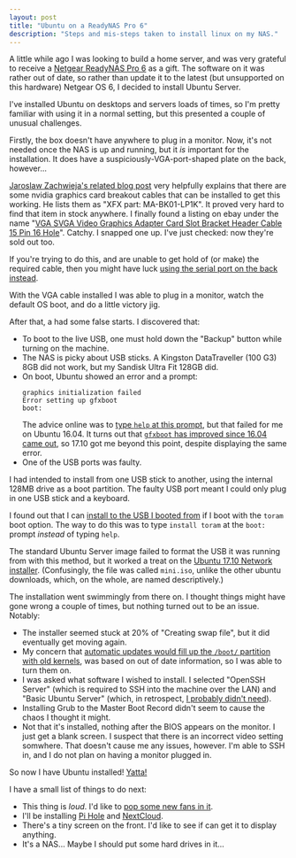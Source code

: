 ```yaml
---
layout: post
title: "Ubuntu on a ReadyNAS Pro 6"
description: "Steps and mis-steps taken to install linux on my NAS."
---
```


A little while ago I was looking to build a home server, and was very grateful
to receive a [Netgear ReadyNAS Pro 6][readynas] as a gift. The software on
it was rather out of date, so rather than update it to the latest (but
unsupported on this hardware) Netgear OS 6, I decided to install Ubuntu Server.

I've installed Ubuntu on desktops and servers loads of times, so I'm pretty
familiar with using it in a normal setting, but this presented a couple of
unusual challenges.

Firstly, the box doesn't have anywhere to plug in a monitor. Now, it's not
needed once the NAS is up and running, but it _is_ important for the
installation. It does have a suspiciously-VGA-port-shaped plate on the back,
however...

[Jaroslaw Zachwieja's related blog post][replace-os-post] very helpfully
explains that there are some nvidia graphics card breakout cables that can be
installed to get this working. He lists them as "XFX part: MA-BK01-LP1K". It
proved very hard to find that item in stock anywhere. I finally found a listing
on ebay under the name "[VGA SVGA Video Graphics Adapter Card Slot Bracket
Header Cable 15 Pin 16 Hole][breakout-cable]". Catchy. I snapped one up.
I've just checked: now they're sold out too.

If you're trying to do this, and are unable to get hold of (or make) the
required cable, then you might have luck [using the serial port on the back
instead][serial-port].

With the VGA cable installed I was able to plug in a monitor, watch the default
OS boot, and do a little victory jig.

After that, a had some false starts. I discovered that:

- To boot to the live USB, one must hold down the "Backup" button while turning
  on the machine.
- The NAS is picky about USB sticks. A Kingston DataTraveller (100 G3) 8GB did
  not work, but my Sandisk Ultra Fit 128GB did.
- On boot, Ubuntu showed an error and a prompt:
    ```
    graphics initialization failed
    Error setting up gfxboot
    boot:
    ```
    The advice online was to [type `help` at this prompt][type-help], but that
    failed for me on Ubuntu 16.04. It turns out that [`gfxboot` has improved
    since 16.04 came out][gfxboot-bug], so 17.10 got me beyond this point,
    despite displaying the same error.
- One of the USB ports was faulty.

I had intended to install from one USB stick to another, using the internal
128MB drive as a boot partition. The faulty USB port meant I could only plug in
one USB stick and a keyboard.

I found out that I can [install to the USB I booted from][install-to-boot-usb]
if I boot with the `toram` boot option. The way to do this was to type `install
toram` at the `boot:` prompt _instead_ of typing `help`.

The standard Ubuntu Server image failed to format the USB it was running from
with this method, but it worked a treat on the [Ubuntu 17.10 Network
installer][ubuntu-network-installer]. (Confusingly, the file was called
`mini.iso`, unlike the other ubuntu downloads, which, on the whole, are named
descriptively.)

The installation went swimmingly from there on. I thought things might have
gone wrong a couple of times, but nothing turned out to be an issue. Notably:

- The installer seemed stuck at 20% of "Creating swap file", but it did
  eventually get moving again.
- My concern that [automatic updates would fill up the `/boot/` partition with
  old kernels][boot-old-kernels], was based on out of date information, so I
  was able to turn them on.
- I was asked what software I wished to install. I selected "OpenSSH Server"
  (which is required to SSH into the machine over the LAN) and "Basic Ubuntu
  Server" (which, in retrospect, [I probably didn't need][basic-ubuntu-server]).
- Installing Grub to the Master Boot Record didn't seem to cause the chaos I
  thought it might.
- Not that it's installed, nothing after the BIOS appears on the monitor. I
  just get a blank screen. I suspect that there is an incorrect video setting
  somwhere. That doesn't cause me any issues, however. I'm able to SSH in, and
  I do not plan on having a monitor plugged in.

So now I have Ubuntu installed! [Yatta!][hiro-nakamura]

I have a small list of things to do next:

- This thing is _loud_. I'd like to [pop some new fans in it][new-fans].
- I'll be installing [Pi Hole][pi-hole] and [NextCloud][nextcloud].
- There's a tiny screen on the front. I'd like to see if can get it to display
  anything.
- It's a NAS... Maybe I should put some hard drives in it...


[readynas]: https://www.netgear.com/support/product/RNDP6000-200_(ReadyNAS_Pro_6).aspx
[replace-os-post]: https://warwick.ac.uk/fac/sci/csc/people/computingstaff/jaroslaw_zachwieja/readynaspro-jailfix/
[gfxboot-bug]: https://bugzilla.suse.com/show_bug.cgi?id=980570
[breakout-cable]: https://www.ebay.co.uk/itm//261646911396
[serial-port]: https://nerdyness2012.wordpress.com/2015/03/31/installing-ubuntu-14-10-server-on-a-netgear-readynas-ultra-duo-v2/
[type-help]: https://askubuntu.com/a/417966/30904
[install-to-boot-usb]: https://askubuntu.com/a/855298/30904
[ubuntu-network-installer]: https://www.ubuntu.com/download/alternative-downloads
[boot-old-kernels]: https://bugs.launchpad.net/ubuntu/+source/unattended-upgrades/+bug/1357093
[basic-ubuntu-server]: https://askubuntu.com/a/153292/30904
[pi-hole]: https://pi-hole.net/
[nextcloud]: https://nextcloud.com/
[hiro-nakamura]: https://media0.giphy.com/media/6GxdekV8GmwhO/giphy.webp
[new-fans]: https://community.netgear.com/t5/ReadyNAS-Hardware-Compatibility/ReadyNAS-Pro-6-Power-Supply-FAN-replacement/td-p/1072881

